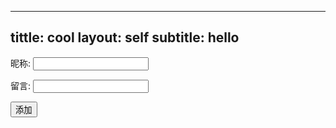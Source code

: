 --- 
   tittle: cool
   layout: self
   subtitle: hello
----
<div>
<form action="./" method="post">
        <p>昵称: <input type="text" name="name"></p>
        <p>留言: <input type="text" name="comment"></p>
        <input type="submit" value="添加">
    </form>
</div>